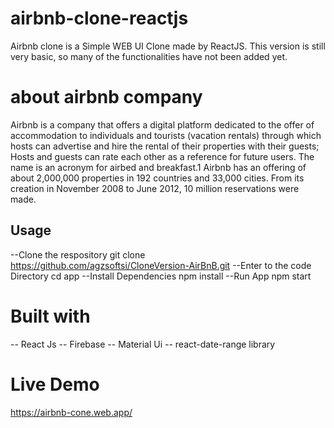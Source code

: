# airbnb-clone-reactjs
Airbnb clone is  a Simple WEB UI Clone made by ReactJS. This version is still very basic, so many of the functionalities have not been added yet.

# about airbnb company
Airbnb is a company that offers a digital platform dedicated to the offer of accommodation to individuals and tourists (vacation rentals) through which hosts can advertise and hire the rental of their properties with their guests; Hosts and guests can rate each other as a reference for future users. The name is an acronym for airbed and breakfast.1 Airbnb has an offering of about 2,000,000 properties in 192 countries and 33,000 cities. From its creation in November 2008 to June 2012, 10 million reservations were made.

## Usage

--Clone the respository
  git clone https://github.com/agzsoftsi/CloneVersion-AirBnB.git
--Enter to the code Directory
  cd app
--Install Dependencies
  npm install
--Run App
  npm start

# Built with
-- React Js
-- Firebase
-- Material Ui
-- react-date-range library

# Live Demo
https://airbnb-cone.web.app/
